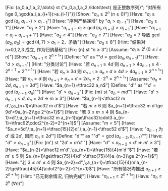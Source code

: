 [Fix: {a_0,a_1,a_2,\ldots} st {"a_0,a_1,a_2,\ldots\text{ 是正整数序列}"; "对所有 i\ge 0,\;\gcd(a_i,a_{i+1})>a_{i-1}"}]
[Show: "$a_n\ge 2^n\;(n\ge 0)$"]
[Have: "$a_i\ge \gcd(a_i,a_{i+1})>a_{i-1}$"]
[Have: "序列严格递增" by "$a_i> a_{i-1}$"]
[Have: "$a_0\ge 1$"]
[Have: "$a_1\ge 2$"]
[Have: "$a_{i+1}-a_i\ge \gcd(a_i,a_{i+1})>a_{i-1}$"]
[Have: "$a_{i+1}\ge a_i+a_{i-1}+1$"]
[Have: "$a_2\ge 4$"]
[Have: "$a_3\ge 7$"]
[Have: "$a_3=7$ 导致 $\gcd(a_2,a_3)=\gcd(4,7)>a_1=2$，矛盾"]
[Have: "$a_3\ge 8$"]
[Hint: "结果对 n=0,1,2,3 成立, 作为归纳基础"]
[Fix: {n} st "$n\ge 3$"]
[Assume: "$a_i\ge 2^i\;(0\le i\le n)$"]
[Show: "$a_{n+1}\ge 2^{n+1}$"]
[Define: "d" as ""$d=\gcd(a_n,a_{n+1})$""]
[Have: "$d>a_{n-1}$"]
[Hint: "分类讨论"]
[Have: "若 $a_{n+1}\ge 4d$ 则 $a_{n+1}>4a_{n-1}\ge 4\cdot2^{n-1}=2^{n+1}$"]
[Have: "若 $a_n\ge 3d$ 则 $a_{n+1}\ge a_n+d\ge 4d>4a_{n-1}\ge 2^{n+1}$"]
[Have: "若 $a_n=d$ 则 $a_{n+1}\ge a_n+d=2a_n\ge 2\cdot2^{n}=2^{n+1}$"]
[Assume: "$a_n=2d,\;a_{n+1}=3d$"]
[Have: "$a_{n+1}=\tfrac32 a_n$"]
[Define: "d'" as ""$d'=\gcd(a_{n-1},a_n)$""]
[Have: "$d'>a_{n-2}$"]
[Fix: {m} st "$a_n=m d'$"]
[Have: "$d'\le a_{n-1}<d,\;a_n=2d\ \Rightarrow\ m\ge 3$"]
[Have: "$a_{n-1}<\tfrac12 m d',\;a_{n+1}=\tfrac32 m d'$"]
[Have: "若 $m\ge 6$ 则 $a_{n+1}=\tfrac32 m d'\ge 9d'>9a_{n-2}\ge 2^{n+1}$"]
[Have: "若 $3\le m\le 4$ 则 $a_{n-1}=d',\;a_{n+1}=\tfrac32 m a_{n-1}\ge\tfrac32\cdot3 a_{n-1}=\tfrac92\cdot2^{n-2}=2^{n+1}$"]
[Assume: "$m=5$"]
[Have: "$a_n=5d',\;a_{n+1}=\tfrac{15}{2}d',\;a_{n-1}<\tfrac52 d'$"]
[Have: "$a_{n-1}$ 为 $d'$ 或 $2d'$, 因而 $a_n\ge 2d'$"]
[Define: "d''" as ""$d''=\gcd(a_{n-2},a_{n-1})$""]
[Have: "$d''>a_{n-3}$"]
[Fix: {m'} st "$2d'=m'd''$"]
[Have: "$d''<a_{n-2}<d'\ \Rightarrow\ m'\ge 3$"]
[Have: "$a_{n-2}<\tfrac12 m'd'',\;a_{n+1}=\tfrac{15}{4}m'd''$"]
[Have: "若 $m'\ge 5$ 则 $a_{n+1}\ge\tfrac{75}{4}d''>\tfrac{75}{4}a_{n-3}\ge 2^{n+1}$"]
[Have: "若 $3\le m'\le 4$ 则 $a_{n-2}=d'',\;a_{n+1}=\tfrac{15}{4}m'a_{n-2}\ge\tfrac{45}{4}\cdot2^{n-2}>2^{n+1}$"]
[Have: "所有情况均推出 $a_{n+1}\ge 2^{n+1}$"]
[Hint: "已无剩余情况, 归纳完成"]
[Have: "$a_{n+1}\ge 2^{n+1}$"]
[Have: "$a_n\ge 2^n\;(\forall n)$"]